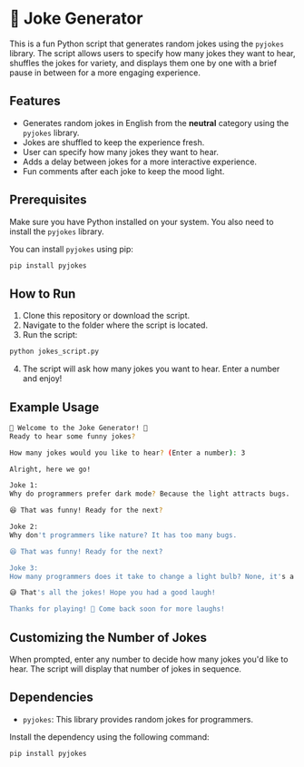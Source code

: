 # 🎉 Joke Generator

This is a fun Python script that generates random jokes using the `pyjokes` library. The script allows users to specify how many jokes they want to hear, shuffles the jokes for variety, and displays them one by one with a brief pause in between for a more engaging experience.

## Features

- Generates random jokes in English from the **neutral** category using the `pyjokes` library.
- Jokes are shuffled to keep the experience fresh.
- User can specify how many jokes they want to hear.
- Adds a delay between jokes for a more interactive experience.
- Fun comments after each joke to keep the mood light.

## Prerequisites

Make sure you have Python installed on your system. You also need to install the `pyjokes` library.

You can install `pyjokes` using pip:

```bash
pip install pyjokes
```

## How to Run

1. Clone this repository or download the script.
2. Navigate to the folder where the script is located.
3. Run the script:

```bash
python jokes_script.py
```

4. The script will ask how many jokes you want to hear. Enter a number and enjoy!

## Example Usage

```bash
🎉 Welcome to the Joke Generator! 🎉
Ready to hear some funny jokes?

How many jokes would you like to hear? (Enter a number): 3

Alright, here we go!

Joke 1:
Why do programmers prefer dark mode? Because the light attracts bugs.

😆 That was funny! Ready for the next?

Joke 2:
Why don't programmers like nature? It has too many bugs.

😆 That was funny! Ready for the next?

Joke 3:
How many programmers does it take to change a light bulb? None, it's a hardware problem.

😅 That's all the jokes! Hope you had a good laugh!

Thanks for playing! 🎉 Come back soon for more laughs!
```

## Customizing the Number of Jokes

When prompted, enter any number to decide how many jokes you'd like to hear. The script will display that number of jokes in sequence.

## Dependencies

- `pyjokes`: This library provides random jokes for programmers.

Install the dependency using the following command:

```bash
pip install pyjokes
```
